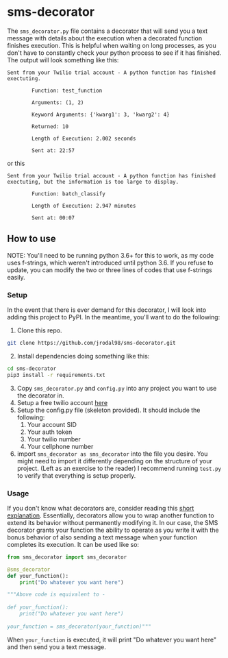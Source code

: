 # sms-decorator

The `sms_decorator.py` file contains a decorator that will send you a text message with details about the execution when a decorated function finishes execution.  This is helpful when waiting on long processes, as you don't have to constantly check your python process to see if it has finished.  The output will look something like this:

    Sent from your Twilio trial account - A python function has finished exectuting.

            Function: test_function

            Arguments: (1, 2)

            Keyword Arguments: {'kwarg1': 3, 'kwarg2': 4}

            Returned: 10

            Length of Execution: 2.002 seconds

            Sent at: 22:57

or this

    Sent from your Twilio trial account - A python function has finished exectuting, but the information is too large to display.

            Function: batch_classify

            Length of Execution: 2.947 minutes

            Sent at: 00:07

## How to use
NOTE: You'll need to be running python 3.6+ for this to work, as my code uses f-strings, which weren't introduced until python 3.6. If you refuse to update, you can modify the two or three lines of codes that use f-strings easily.
### Setup
In the event that there is ever demand for this decorator, I will look into adding this project to PyPI.  In the meantime, you'll want to do the following:

1) Clone this repo.
```bash
git clone https://github.com/jrodal98/sms-decorator.git
```
2) Install dependencies doing something like this:
```bash
cd sms-decorator
pip3 install -r requirements.txt
```
3) Copy `sms_decorator.py` and `config.py` into any project you want to use the decorator in.
4) Setup a free twilio account [here](https://www.twilio.com/)
5) Setup the config.py file (skeleton provided).  It should include the following:
    1) Your account SID
    2) Your auth token
    3) Your twilio number
    4) Your cellphone number
6) import `sms_decorator as sms_decorator` into the file you desire.  You might need to import it differently depending on the structure of your project. (Left as an exercise to the reader)
I recommend running `test.py` to verify that everything is setup properly.

### Usage
If you don't know what decorators are, consider reading this [short explanation](https://www.geeksforgeeks.org/decorators-in-python/).  Essentially, decorators allow you to wrap another function to extend its behavior without permanently modifying it.  In our case, the SMS decorator grants your function the ability to operate as you write it with the bonus behavior of also sending a text message when your function completes its execution.  It can be used like so:

```python
from sms_decorator import sms_decorator

@sms_decorator
def your_function():
    print("Do whatever you want here")

"""Above code is equivalent to - 
  
def your_function():
    print("Do whatever you want here")
      
your_function = sms_decorator(your_function)"""
```

When `your_function` is executed, it will print "Do whatever you want here" and then send you a text message.
